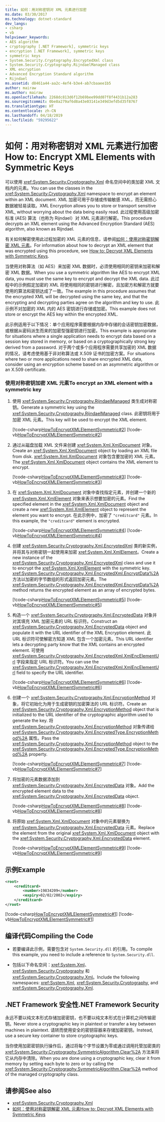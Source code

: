 ```yaml
---
title: 如何：用对称密钥对 XML 元素进行加密
ms.date: 03/30/2017
ms.technology: dotnet-standard
dev_langs:
- csharp
- vb
helpviewer_keywords:
- AES algorithm
- cryptography [.NET Framework], symmetric keys
- encryption [.NET Framework], symmetric keys
- symmetric keys
- System.Security.Cryptography.EncryptedXml class
- System.Security.Cryptography.RijndaelManaged class
- XML encryption
- Advanced Encryption Standard algorithm
- Rijndael
ms.assetid: d8461a44-aa2c-4ef4-b3e4-ab7cbaaee1b5
author: mairaw
ms.author: mairaw
ms.openlocfilehash: 2268dc813d6f12b69bee99dd07f8f4431b12a283
ms.sourcegitcommit: 0be8a279af6d8a43e03141e349d3efd5d35f8767
ms.translationtype: HT
ms.contentlocale: zh-CN
ms.lasthandoff: 04/18/2019
ms.locfileid: "59295622"
---
```

# <a name="how-to-encrypt-xml-elements-with-symmetric-keys"></a><span data-ttu-id="54041-102">如何：用对称密钥对 XML 元素进行加密</span><span class="sxs-lookup"><span data-stu-id="54041-102">How to: Encrypt XML Elements with Symmetric Keys</span></span>
<span data-ttu-id="54041-103">可以使用 <xref:System.Security.Cryptography.Xml> 命名空间中的类加密 XML 文档内的元素。</span><span class="sxs-lookup"><span data-stu-id="54041-103">You can use the classes in the <xref:System.Security.Cryptography.Xml> namespace to encrypt an element within an XML document.</span></span>  <span data-ttu-id="54041-104">XML 加密可用于存储或传输敏感 XML，而无需担心数据被轻易读取。</span><span class="sxs-lookup"><span data-stu-id="54041-104">XML Encryption allows you to store or transport sensitive XML, without worrying about the data being easily read.</span></span>  <span data-ttu-id="54041-105">此过程使用高级加密标准 (AES) 算法（也称为 Rijndael）对 XML 元素进行解密。</span><span class="sxs-lookup"><span data-stu-id="54041-105">This procedure decrypts an XML element using the Advanced Encryption Standard (AES) algorithm, also known as Rijndael.</span></span>  
  
 <span data-ttu-id="54041-106">有关如何解密使用此过程加密的 XML 元素的信息，请参阅[如何：使用对称密钥解密 XML 元素](../../../docs/standard/security/how-to-decrypt-xml-elements-with-symmetric-keys.md)。</span><span class="sxs-lookup"><span data-stu-id="54041-106">For information about how to decrypt an XML element that was encrypted using this procedure, see [How to: Decrypt XML Elements with Symmetric Keys](../../../docs/standard/security/how-to-decrypt-xml-elements-with-symmetric-keys.md).</span></span>  
  
 <span data-ttu-id="54041-107">当使用对称算法（如 AES）来加密 XML 数据时，必须使用相同的密钥来加密和解密 XML 数据。</span><span class="sxs-lookup"><span data-stu-id="54041-107">When you use a symmetric algorithm like AES to encrypt XML data, you must use the same key to encrypt and decrypt the XML data.</span></span>  <span data-ttu-id="54041-108">此过程中的示例假定加密的 XML 将使用相同的密钥进行解密，且加密方和解密方就要使用的算法和密钥达成了一致。</span><span class="sxs-lookup"><span data-stu-id="54041-108">The example in this procedure assumes that the encrypted XML will be decrypted using the same key, and that the encrypting and decrypting parties agree on the algorithm and key to use.</span></span>  <span data-ttu-id="54041-109">此示例不对加密的 XML 内的 AES 密钥进行存储或加密。</span><span class="sxs-lookup"><span data-stu-id="54041-109">This example does not store or encrypt the AES key within the encrypted XML.</span></span>  
  
 <span data-ttu-id="54041-110">此示例适用于以下情况：单个应用程序需要根据内存中存储的会话密钥加密数据，或根据从密码派生而来的加密型强密钥进行加密。</span><span class="sxs-lookup"><span data-stu-id="54041-110">This example is appropriate for situations where a single application needs to encrypt data based on a session key stored in memory, or based on a cryptographically strong key derived from a password.</span></span>  <span data-ttu-id="54041-111">对于两个或多个应用程序需要共享加密的 XML 数据的情况，请考虑使用基于非对称算法或 X.509 证书的加密方案。</span><span class="sxs-lookup"><span data-stu-id="54041-111">For situations where two or more applications need to share encrypted XML data, consider using an encryption scheme based on an asymmetric algorithm or an X.509 certificate.</span></span>  
  
### <a name="to-encrypt-an-xml-element-with-a-symmetric-key"></a><span data-ttu-id="54041-112">使用对称密钥加密 XML 元素</span><span class="sxs-lookup"><span data-stu-id="54041-112">To encrypt an XML element with a symmetric key</span></span>  
  
1. <span data-ttu-id="54041-113">使用 <xref:System.Security.Cryptography.RijndaelManaged> 类生成对称密钥。</span><span class="sxs-lookup"><span data-stu-id="54041-113">Generate a symmetric key using the <xref:System.Security.Cryptography.RijndaelManaged> class.</span></span>  <span data-ttu-id="54041-114">此密钥将用于加密 XML 元素。</span><span class="sxs-lookup"><span data-stu-id="54041-114">This key will be used to encrypt the XML element.</span></span>  
  
     [!code-csharp[HowToEncryptXMLElementSymmetric#2](../../../samples/snippets/csharp/VS_Snippets_CLR/HowToEncryptXMLElementSymmetric/cs/sample.cs#2)]
     [!code-vb[HowToEncryptXMLElementSymmetric#2](../../../samples/snippets/visualbasic/VS_Snippets_CLR/HowToEncryptXMLElementSymmetric/vb/sample.vb#2)]  
  
2. <span data-ttu-id="54041-115">通过从磁盘加载 XML 文件来创建 <xref:System.Xml.XmlDocument> 对象。</span><span class="sxs-lookup"><span data-stu-id="54041-115">Create an <xref:System.Xml.XmlDocument> object by loading an XML file from disk.</span></span>  <span data-ttu-id="54041-116"><xref:System.Xml.XmlDocument> 对象包含要加密的 XML 元素。</span><span class="sxs-lookup"><span data-stu-id="54041-116">The <xref:System.Xml.XmlDocument> object contains the XML element to encrypt.</span></span>  
  
     [!code-csharp[HowToEncryptXMLElementSymmetric#3](../../../samples/snippets/csharp/VS_Snippets_CLR/HowToEncryptXMLElementSymmetric/cs/sample.cs#3)]
     [!code-vb[HowToEncryptXMLElementSymmetric#3](../../../samples/snippets/visualbasic/VS_Snippets_CLR/HowToEncryptXMLElementSymmetric/vb/sample.vb#3)]  
  
3. <span data-ttu-id="54041-117">在 <xref:System.Xml.XmlDocument> 对象中查找指定元素，并创建一个新的 <xref:System.Xml.XmlElement> 对象来表示想要加密的元素。</span><span class="sxs-lookup"><span data-stu-id="54041-117">Find the specified element in the <xref:System.Xml.XmlDocument> object and create a new <xref:System.Xml.XmlElement> object to represent the element you want to encrypt.</span></span>  <span data-ttu-id="54041-118">在此示例中，加密了 `"creditcard"` 元素。</span><span class="sxs-lookup"><span data-stu-id="54041-118">In this example, the `"creditcard"` element is encrypted.</span></span>  
  
     [!code-csharp[HowToEncryptXMLElementSymmetric#4](../../../samples/snippets/csharp/VS_Snippets_CLR/HowToEncryptXMLElementSymmetric/cs/sample.cs#4)]
     [!code-vb[HowToEncryptXMLElementSymmetric#4](../../../samples/snippets/visualbasic/VS_Snippets_CLR/HowToEncryptXMLElementSymmetric/vb/sample.vb#4)]  
  
4. <span data-ttu-id="54041-119">创建 <xref:System.Security.Cryptography.Xml.EncryptedXml> 类的新实例，并将其与对称密钥一起使用来加密 <xref:System.Xml.XmlElement>。</span><span class="sxs-lookup"><span data-stu-id="54041-119">Create a new instance of the <xref:System.Security.Cryptography.Xml.EncryptedXml> class and use it to encrypt the <xref:System.Xml.XmlElement> with the symmetric key.</span></span>  <span data-ttu-id="54041-120"><xref:System.Security.Cryptography.Xml.EncryptedXml.EncryptData%2A> 方法以加密的字节数组的形式返回加密元素。</span><span class="sxs-lookup"><span data-stu-id="54041-120">The <xref:System.Security.Cryptography.Xml.EncryptedXml.EncryptData%2A> method returns the encrypted element as an array of encrypted bytes.</span></span>  
  
     [!code-csharp[HowToEncryptXMLElementSymmetric#5](../../../samples/snippets/csharp/VS_Snippets_CLR/HowToEncryptXMLElementSymmetric/cs/sample.cs#5)]
     [!code-vb[HowToEncryptXMLElementSymmetric#5](../../../samples/snippets/visualbasic/VS_Snippets_CLR/HowToEncryptXMLElementSymmetric/vb/sample.vb#5)]  
  
5. <span data-ttu-id="54041-121">构造一个 <xref:System.Security.Cryptography.Xml.EncryptedData> 对象并对其填充 XML 加密元素的 URL 标识符。</span><span class="sxs-lookup"><span data-stu-id="54041-121">Construct an <xref:System.Security.Cryptography.Xml.EncryptedData> object and populate it with the URL identifier of the XML Encryption element.</span></span>  <span data-ttu-id="54041-122">此 URL 标识符可使解密方知道 XML 包含一个加密元素。</span><span class="sxs-lookup"><span data-stu-id="54041-122">This URL identifier lets a decrypting party know that the XML contains an encrypted element.</span></span>  <span data-ttu-id="54041-123">可使用 <xref:System.Security.Cryptography.Xml.EncryptedXml.XmlEncElementUrl> 字段来指定 URL 标识符。</span><span class="sxs-lookup"><span data-stu-id="54041-123">You can use the <xref:System.Security.Cryptography.Xml.EncryptedXml.XmlEncElementUrl> field to specify the URL identifier.</span></span>  
  
     [!code-csharp[HowToEncryptXMLElementSymmetric#6](../../../samples/snippets/csharp/VS_Snippets_CLR/HowToEncryptXMLElementSymmetric/cs/sample.cs#6)]
     [!code-vb[HowToEncryptXMLElementSymmetric#6](../../../samples/snippets/visualbasic/VS_Snippets_CLR/HowToEncryptXMLElementSymmetric/vb/sample.vb#6)]  
  
6. <span data-ttu-id="54041-124">创建一个 <xref:System.Security.Cryptography.Xml.EncryptionMethod> 对象，将它初始化为用于生成密钥的加密算法的 URL 标识符。</span><span class="sxs-lookup"><span data-stu-id="54041-124">Create an <xref:System.Security.Cryptography.Xml.EncryptionMethod> object that is initialized to the URL identifier of the cryptographic algorithm used to generate the key.</span></span>  <span data-ttu-id="54041-125">将 <xref:System.Security.Cryptography.Xml.EncryptionMethod> 对象传递给 <xref:System.Security.Cryptography.Xml.EncryptedType.EncryptionMethod%2A> 属性。</span><span class="sxs-lookup"><span data-stu-id="54041-125">Pass the <xref:System.Security.Cryptography.Xml.EncryptionMethod> object to the <xref:System.Security.Cryptography.Xml.EncryptedType.EncryptionMethod%2A> property.</span></span>  
  
     [!code-csharp[HowToEncryptXMLElementSymmetric#7](../../../samples/snippets/csharp/VS_Snippets_CLR/HowToEncryptXMLElementSymmetric/cs/sample.cs#7)]
     [!code-vb[HowToEncryptXMLElementSymmetric#7](../../../samples/snippets/visualbasic/VS_Snippets_CLR/HowToEncryptXMLElementSymmetric/vb/sample.vb#7)]  
  
7. <span data-ttu-id="54041-126">将加密的元素数据添加到 <xref:System.Security.Cryptography.Xml.EncryptedData> 对象。</span><span class="sxs-lookup"><span data-stu-id="54041-126">Add the encrypted element data to the <xref:System.Security.Cryptography.Xml.EncryptedData> object.</span></span>  
  
     [!code-csharp[HowToEncryptXMLElementSymmetric#8](../../../samples/snippets/csharp/VS_Snippets_CLR/HowToEncryptXMLElementSymmetric/cs/sample.cs#8)]
     [!code-vb[HowToEncryptXMLElementSymmetric#8](../../../samples/snippets/visualbasic/VS_Snippets_CLR/HowToEncryptXMLElementSymmetric/vb/sample.vb#8)]  
  
8. <span data-ttu-id="54041-127">将原始 <xref:System.Xml.XmlDocument> 对象中的元素替换为 <xref:System.Security.Cryptography.Xml.EncryptedData> 元素。</span><span class="sxs-lookup"><span data-stu-id="54041-127">Replace the element from the original <xref:System.Xml.XmlDocument> object with the <xref:System.Security.Cryptography.Xml.EncryptedData> element.</span></span>  
  
     [!code-csharp[HowToEncryptXMLElementSymmetric#9](../../../samples/snippets/csharp/VS_Snippets_CLR/HowToEncryptXMLElementSymmetric/cs/sample.cs#9)]
     [!code-vb[HowToEncryptXMLElementSymmetric#9](../../../samples/snippets/visualbasic/VS_Snippets_CLR/HowToEncryptXMLElementSymmetric/vb/sample.vb#9)]  
  
## <a name="example"></a><span data-ttu-id="54041-128">示例</span><span class="sxs-lookup"><span data-stu-id="54041-128">Example</span></span>  
  
```xml  
<root>  
    <creditcard>  
        <number>19834209</number>  
        <expiry>02/02/2002</expiry>  
    </creditcard>  
</root>  
```  
  
 [!code-csharp[HowToEncryptXMLElementSymmetric#1](../../../samples/snippets/csharp/VS_Snippets_CLR/HowToEncryptXMLElementSymmetric/cs/sample.cs#1)]
 [!code-vb[HowToEncryptXMLElementSymmetric#1](../../../samples/snippets/visualbasic/VS_Snippets_CLR/HowToEncryptXMLElementSymmetric/vb/sample.vb#1)]  
  
## <a name="compiling-the-code"></a><span data-ttu-id="54041-129">编译代码</span><span class="sxs-lookup"><span data-stu-id="54041-129">Compiling the Code</span></span>  
  
-   <span data-ttu-id="54041-130">若要编译此示例，需要包含对 `System.Security.dll` 的引用。</span><span class="sxs-lookup"><span data-stu-id="54041-130">To compile this example, you need to include a reference to `System.Security.dll`.</span></span>  
  
-   <span data-ttu-id="54041-131">包括以下命名空间：<xref:System.Xml>、<xref:System.Security.Cryptography> 和 <xref:System.Security.Cryptography.Xml>。</span><span class="sxs-lookup"><span data-stu-id="54041-131">Include the following namespaces: <xref:System.Xml>, <xref:System.Security.Cryptography>, and <xref:System.Security.Cryptography.Xml>.</span></span>  
  
## <a name="net-framework-security"></a><span data-ttu-id="54041-132">.NET Framework 安全性</span><span class="sxs-lookup"><span data-stu-id="54041-132">.NET Framework Security</span></span>  
 <span data-ttu-id="54041-133">永远不要以纯文本形式存储加密密钥，也不要以纯文本形式在计算机之间传输密钥。</span><span class="sxs-lookup"><span data-stu-id="54041-133">Never store a cryptographic key in plaintext or transfer a key between machines in plaintext.</span></span>  <span data-ttu-id="54041-134">请转而使用安全的密钥容器来存储加密密钥。</span><span class="sxs-lookup"><span data-stu-id="54041-134">Instead, use a secure key container to store cryptographic keys.</span></span>  
  
 <span data-ttu-id="54041-135">当你使用加密密钥执行操作后，通过将每个字节设置为零或通过调用托管加密类的 <xref:System.Security.Cryptography.SymmetricAlgorithm.Clear%2A> 方法来将它从内存中清除。</span><span class="sxs-lookup"><span data-stu-id="54041-135">When you are done using a cryptographic key, clear it from memory by setting each byte to zero or by calling the <xref:System.Security.Cryptography.SymmetricAlgorithm.Clear%2A> method of the managed cryptography class.</span></span>  
  
## <a name="see-also"></a><span data-ttu-id="54041-136">请参阅</span><span class="sxs-lookup"><span data-stu-id="54041-136">See also</span></span>

- <xref:System.Security.Cryptography.Xml>
- [<span data-ttu-id="54041-137">如何：使用对称密钥解密 XML 元素</span><span class="sxs-lookup"><span data-stu-id="54041-137">How to: Decrypt XML Elements with Symmetric Keys</span></span>](../../../docs/standard/security/how-to-decrypt-xml-elements-with-symmetric-keys.md)
